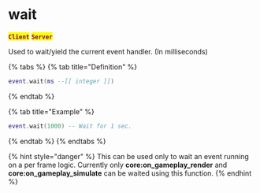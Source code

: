 # wait

<mark style="color:purple;">**`Client`**</mark> <mark style="color:purple;">**`Server`**</mark>

Used to wait/yield the current event handler. (In milliseconds)

{% tabs %}
{% tab title="Definition" %}
```lua
event.wait(ms --[[ integer ]])
```
{% endtab %}

{% tab title="Example" %}
```lua
event.wait(1000) -- Wait for 1 sec.
```
{% endtab %}
{% endtabs %}

{% hint style="danger" %}
This can be used only to wait an event running on a per frame logic. Currently only **core:on\_gameplay\_render** and **core:on\_gameplay\_simulate** can be waited using this function.
{% endhint %}
